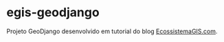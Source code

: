 # egis-geodjango

Projeto GeoDjango desenvolvido em tutorial do blog [EcossistemaGIS.com](https://ecossistemagis.com/blog).